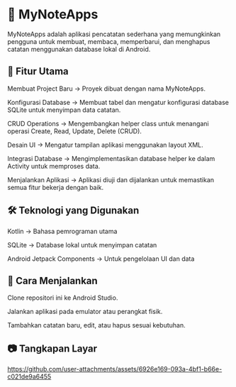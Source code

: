 # 📌 MyNoteApps
MyNoteApps adalah aplikasi pencatatan sederhana yang memungkinkan pengguna untuk membuat, membaca, memperbarui, dan menghapus catatan menggunakan database lokal di Android.

## 🔹 Fitur Utama
Membuat Project Baru → Proyek dibuat dengan nama MyNoteApps.

Konfigurasi Database → Membuat tabel dan mengatur konfigurasi database SQLite untuk menyimpan data catatan.

CRUD Operations → Mengembangkan helper class untuk menangani operasi Create, Read, Update, Delete (CRUD).

Desain UI → Mengatur tampilan aplikasi menggunakan layout XML.

Integrasi Database → Mengimplementasikan database helper ke dalam Activity untuk memproses data.

Menjalankan Aplikasi → Aplikasi diuji dan dijalankan untuk memastikan semua fitur bekerja dengan baik.

## 🛠 Teknologi yang Digunakan
Kotlin → Bahasa pemrograman utama

SQLite → Database lokal untuk menyimpan catatan

Android Jetpack Components → Untuk pengelolaan UI dan data

## 🚀 Cara Menjalankan
Clone repositori ini ke Android Studio.

Jalankan aplikasi pada emulator atau perangkat fisik.

Tambahkan catatan baru, edit, atau hapus sesuai kebutuhan.

## 📷 Tangkapan Layar
https://github.com/user-attachments/assets/6926e169-093a-4bf1-b66e-c021de9a6455

